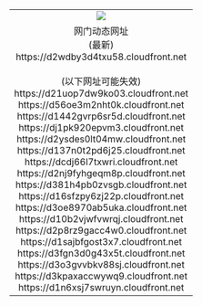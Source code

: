 ﻿<table>
  <tr></tr>
  <tr><td colspan=2 align=center><img src="https://d2wdby3d4txu58.cloudfront.net/Up/oGate.jpg" /></td></tr>
  <tr><td colspan=2 align=center>网门动态网址<br/>(最新)
<br>https://d2wdby3d4txu58.cloudfront.net
<br/><br/>(以下网址可能失效)
<br>https://d21uop7dw9ko03.cloudfront.net
<br>https://d56oe3m2nht0k.cloudfront.net
<br>https://d1442gvrp6sr5d.cloudfront.net
<br>https://dj1pk920epvm3.cloudfront.net
<br>https://d2ysdes0lt04mw.cloudfront.net
<br>https://d137n0t2pd6j25.cloudfront.net
<br>https://dcdj66l7txwri.cloudfront.net
<br>https://d2nj9fyhgeqm8p.cloudfront.net
<br>https://d381h4pb0zvsgb.cloudfront.net
<br>https://d16sfzpy6zj22p.cloudfront.net
<br>https://d3oe8970ab5uka.cloudfront.net
<br>https://d10b2vjwfvwrqj.cloudfront.net
<br>https://d2p8rz9gacc4w0.cloudfront.net
<br>https://d1sajbfgost3x7.cloudfront.net
<br>https://d3fgn3d0g43x5t.cloudfront.net
<br>https://d3o3gvvbkv88sj.cloudfront.net
<br>https://d3kpaxaccwywq9.cloudfront.net
<br>https://d1n6xsj7swruyn.cloudfront.net
    </td>
  </tr>
</table>
